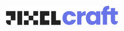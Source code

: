 <p align="center">
  <img src="pixelcraft/assets/pixelcraft_light.png" alt="PixelCraft logó" width="300" />
</p>
